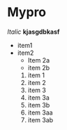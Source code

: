 # Mypro
_Italic_
__kjasgdbkasf__

* item1
* item2
  * Item 2a
  * item 2b
  1. item 1
  1. item 2
  1. item 3
    1. item 3a
    1. item 3b
     1. item 3aa
     1. item 3ab
